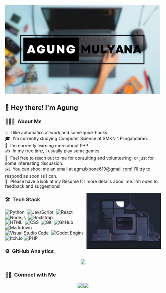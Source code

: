 ![Banner](https://github.com/AgungMuly/AgungMuly/blob/main/assets/name.png)

<h2>👋 Hey there! I'm Agung</h2>

<!-- ## 👋 &nbsp;Hey there! I'm Agung -->

### 👨🏻‍💻 &nbsp;About Me

💡 &nbsp;I like automation at work and some quick hacks.\
🎓 &nbsp;I'm currently studying Computer Science at SMKN 1 Pangandaran.\
🌱 &nbsp;I'm currently learning more about PHP.\
✍️ &nbsp;In my free time, I usually play some games.\
💬 &nbsp;Feel free to reach out to me for consulting and volunteering, or just for some interesting discussion.\
✉️ &nbsp;You can shoot me an email at agmulxbone619@gmail.com! I'll try to respond as soon as I can.\
📄 &nbsp;Please have a look at my [Résumé](https://www.adityavsingh.com/resume.html) for more details about me. I'm open to feedback and suggestions!

<img alt="Coding" width="240px" src="https://raw.githubusercontent.com/AgungMuly/AgungMuly/main/assets/cod.gif" align="right"/>

### 🛠 &nbsp;Tech Stack

![Python](https://img.shields.io/badge/-Python-05122A?style=flat&logo=python)&nbsp;
![JavaScript](https://img.shields.io/badge/-JavaScript-05122A?style=flat&logo=javascript)&nbsp;
![React](https://img.shields.io/badge/-React-05122A?style=flat&logo=react)&nbsp;
![Node.js](https://img.shields.io/badge/-Node.js-05122A?style=flat&logo=node.js)&nbsp;
![Bootstrap](https://img.shields.io/badge/-Bootstrap-05122A?style=flat&logo=bootstrap&logoColor=563D7C)\
![HTML](https://img.shields.io/badge/-HTML-05122A?style=flat&logo=HTML5)&nbsp;
![CSS](https://img.shields.io/badge/-CSS-05122A?style=flat&logo=CSS3&logoColor=1572B6)&nbsp;
![Git](https://img.shields.io/badge/-Git-05122A?style=flat&logo=git)&nbsp;
![GitHub](https://img.shields.io/badge/-GitHub-05122A?style=flat&logo=github)&nbsp;
![Markdown](https://img.shields.io/badge/-Markdown-05122A?style=flat&logo=markdown)\
![Visual Studio Code](https://img.shields.io/badge/-Visual%20Studio%20Code-05122A?style=flat&logo=visual-studio-code&logoColor=007ACC)&nbsp;
![Godot Engine](https://img.shields.io/badge/GODOT-%23000000.svg?style=flat&logo=godot-engine)
![Itch.io](https://img.shields.io/badge/Itch-%23000000.svg?style=flat&logo=Itch.io&logoColor=white)
![PHP](https://img.shields.io/badge/php-%23000000.svg?style=flat&logo=php&logoColor=white)

### ⚙️ &nbsp;GitHub Analytics

<p align="center">
<a href="https://github.com/AVS1508">
  <img height="180em" align="center" src="https://github-readme-stats-eight-theta.vercel.app/api?username=AgungMuly&show_icons=true&theme=algolia&include_all_commits=true&count_private=true"/>
</a>
</p>

### 🤝🏻 &nbsp;Connect with Me

<p align="center">
<!-- <a href="https://www.adityavsingh.com"><img src="https://img.shields.io/badge/-Website-3423A6?style=flat&logo=Google-Chrome&logoColor=white"/></a> -->
<!-- <a href="https://linkedin.com/in/AVS1508"><img src="https://img.shields.io/badge/-Aditya%20Vikram%20Singh-0077B5?style=flat&logo=Linkedin&logoColor=white"/></a> -->
<a href="mailto:agmulxbone619@gmail.com"><img src="https://img.shields.io/badge/-Mail-D14836?style=flat&logo=Gmail&logoColor=white"/></a>
<!-- <a href="https://instagram.com/adityavs_"><img src="https://img.shields.io/badge/-Instagram-E4405F?style=flat&logo=Instagram&logoColor=white"/></a> -->
<a href="https://facebook.com/profile.php?id=100092644916133"><img src="https://img.shields.io/badge/-Facebook-1877F2?style=flat&logo=Facebook&logoColor=white"/></a>
<!-- <a href="https://www.pinterest.ca/AVS1508"><img src="https://img.shields.io/badge/-Pinterest-BD081C?style=flat&logo=Pinterest&logoColor=white"/></a> -->
<!-- <a href="https://www.behance.net/AVS1508"><img src="https://img.shields.io/badge/-Behance-1769FF?style=flat&logo=Behance&logoColor=white"/></a> -->
</p>
